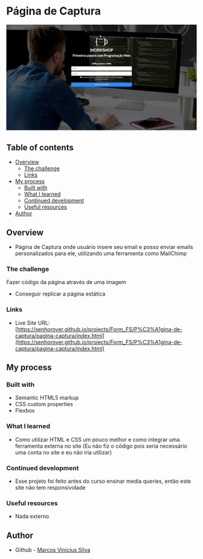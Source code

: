# Página de Captura

![Preview Pagina de Captura](../../../../assets/imgs/github-imgs/pagina-captura.PNG)

## Table of contents

- [Overview](#overview)
  - [The challenge](#the-challenge)
  - [Links](#links)
- [My process](#my-process)
  - [Built with](#built-with)
  - [What I learned](#what-i-learned)
  - [Continued development](#continued-development)
  - [Useful resources](#useful-resources)
- [Author](#author)

## Overview

- Página de Captura onde usuário insere seu email e posso enviar emails personalizados para ele, utilizando uma ferramenta como MailChimp

### The challenge

Fazer código da página através de uma imagem

- Conseguir replicar a página estática

### Links

- Live Site URL: [https://senhorover.github.io/projects/Form_FS/P%C3%A1gina-de-captura/pagina-captura/index.html](https://senhorover.github.io/projects/Form_FS/P%C3%A1gina-de-captura/pagina-captura/index.html)

## My process

### Built with

- Semantic HTML5 markup
- CSS custom properties
- Flexbox

### What I learned

- Como utilizar HTML e CSS um pouco melhor e como integrar uma ferramenta externa no site (Eu não fiz o código pois seria necessário uma conta no site e eu não iria utilizar)

### Continued development

- Esse projeto foi feito antes do curso ensinar media queries, então este site não tem responsividade

### Useful resources

- Nada externo

## Author

- Github - [Marcos Vinicius Silva](https://github.com/SenhorOver)
